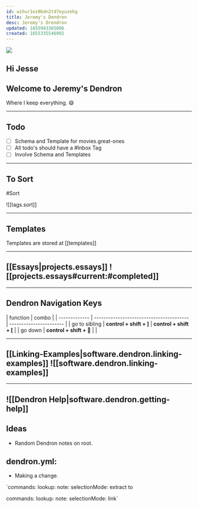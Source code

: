 ```yaml
---
id: wihur1ez0bdn2td7eyuzehg
title: Jeremy's Dendron
desc: Jeremy's Drendron
updated: 1655943365006
created: 1655335546902
---
```


![](/assets/images/2022-06-22-19-16-01.png)

## Hi Jesse

## Welcome to Jeremy's Dendron

Where I keep everything. :smile:

---

## Todo

- [ ] Schema and Template for movies.great-ones
- [ ] All todo's should have a #Inbox Tag
- [ ] Involve Schema and Templates

---

## To Sort

#Sort

![[tags.sort]]

---

## Templates

Templates are stored at [[templates]]

---

## [[Essays|projects.essays]] ![[projects.essays#current:#completed]]

---

## Dendron Navigation Keys

| function      | combo                                    |
| ------------- | ---------------------------------------- | ----------------------- |
| go to sibling | **control + shift + ]**                  | **control + shift + [** |
| go down       | **control + shift + :arrow_down_small:** |                         |

---

## [[Linking-Examples|software.dendron.linking-examples]] ![[software.dendron.linking-examples]]

---

## ![[Dendron Help|software.dendron.getting-help]]

## Ideas

- Random Dendron notes on root.

## dendron.yml:

- Making a change.

`commands:
lookup:
note:
selectionMode: extract
to

commands:
lookup:
note:
selectionMode: link`
